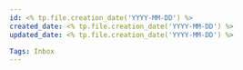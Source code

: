 ```yaml
---
id: <% tp.file.creation_date('YYYY-MM-DD') %>
created_date: <% tp.file.creation_date('YYYY-MM-DD') %>
updated_date: <% tp.file.creation_date('YYYY-MM-DD') %>

Tags: Inbox
---
```

